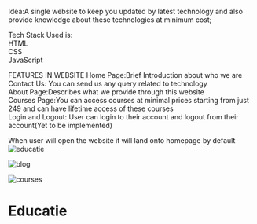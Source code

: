 
Idea:A single website to keep you updated by latest technology and also provide knowledge about these technologies at minimum cost;

Tech Stack Used is: <br>
HTML <br>
CSS <br>
JavaScript <br>

FEATURES IN WEBSITE
Home Page:Brief Introduction about who we are <br>
Contact Us: You can send us any query related to technology <br>
About Page:Describes what we provide through this website <br>
Courses Page:You can access courses at minimal prices starting from just 249 and can have lifetime access of these courses <br>
Login and Logout: User can login  to their account and logout from their account(Yet to be implemented) <br>

When user will open the website it will land onto homepage by default
![educatie](https://github.com/AYUSHIMAHAJAN/Educatie/assets/96366141/37cab150-b9d9-4650-a084-97f95c5f4b0e)

![blog](https://github.com/AYUSHIMAHAJAN/Educatie/assets/96366141/3318dfa5-909e-496d-910f-d3893f2c159b)


![courses](https://github.com/AYUSHIMAHAJAN/Educatie/assets/96366141/1ccaaffb-d636-409a-a56a-45c5fea27563)









# Educatie
